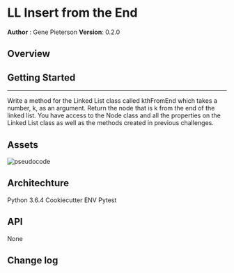 # LL Insert from the End
**Author** : Gene Pieterson
**Version**: 0.2.0

## Overview



## Getting Started
---------------
Write a method for the Linked List class called kthFromEnd which takes a number, k, as an argument. Return the node that is k from the end of the linked list. You have access to the Node class and all the properties on the Linked List class as well as the methods created in previous challenges. ​


## Assets
![pseudocode](../../assets/ll-kth-from-end.jpg)



## Architechture
Python 3.6.4
Cookiecutter
ENV
Pytest


## API
None

## Change log